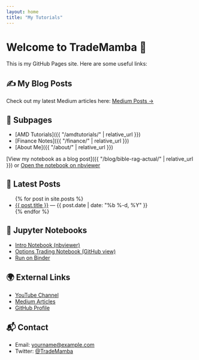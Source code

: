 ```yaml
---
layout: home
title: "My Tutorials"
---
```


# Welcome to TradeMamba 🎉

This is my GitHub Pages site. Here are some useful links:

## ✍️ My Blog Posts
Check out my latest Medium articles here: [Medium Posts →](/medium/)


## 🔗 Subpages
- [AMD Tutorials]({{ "/amdtutorials/" | relative_url }})
- [Finance Notes]({{ "/finance/" | relative_url }})
- [About Me]({{ "/about/" | relative_url }})

[View my notebook as a blog post]({{ "/blog/bible-rag-actual/" | relative_url }})
or
[Open the notebook on nbviewer](https://nbviewer.org/github/TradeMamba/amdtutorials/blob/main/finance/Bible%20Rag%20Actual.ipynb)

## 📝 Latest Posts
<ul>
  {% for post in site.posts %}
    <li>
      <a href="{{ post.url | relative_url }}">{{ post.title }}</a>
      — {{ post.date | date: "%b %-d, %Y" }}
    </li>
  {% endfor %}
</ul>

## 📓 Jupyter Notebooks
- [Intro Notebook (nbviewer)](https://nbviewer.org/github/TradeMamba/amdtutorials/blob/main/notebooks/intro.ipynb)
- [Options Trading Notebook (GitHub view)](https://github.com/TradeMamba/amdtutorials/blob/main/notebooks/options_trading.ipynb)
- [Run on Binder](https://mybinder.org/v2/gh/TradeMamba/amdtutorials/HEAD?labpath=notebooks/intro.ipynb)

## 🌍 External Links
- [YouTube Channel](https://youtube.com)
- [Medium Articles](https://medium.com/@TradeMamba)
- [GitHub Profile](https://github.com/TradeMamba)

## 📬 Contact
- Email: [yourname@example.com](mailto:yourname@example.com)
- Twitter: [@TradeMamba](https://twitter.com/TradeMamba)
